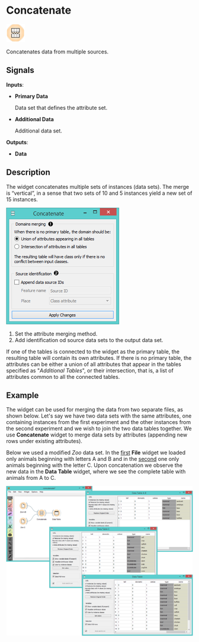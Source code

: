 Concatenate
===========

![image](icons/concatenate.png)

Concatenates data from multiple sources.

Signals
-------

**Inputs**:

- **Primary Data**

  Data set that defines the attribute set.

- **Additional Data**

  Additional data set.

**Outputs**:

- **Data**

Description
-----------

The widget concatenates multiple sets of instances (data sets). The merge is
“vertical”, in a sense that two sets of 10 and 5 instances yield a new
set of 15 instances.

![image](images/Concatenate-stamped.png)

1. Set the attribute merging method.
2. Add identification od source data sets to the output data set.

If one of the tables is connected to the widget as the primary
table, the resulting table will contain its own attributes. If there
is no primary table, the attributes can be either a union of all
attributes that appear in the tables specified as "*Additional Tables*",
or their intersection, that is, a list of attributes common to all
the connected tables.

Example
-------

The widget can be used for merging the data from
two separate files, as shown below. Let's say we have two data sets with the same attributes,
one containing instances from the first experiment and the other instances from the second
experiment and we wish to join the two data tables together. We use **Concatenate** widget
to merge data sets by attributes (appending new rows under existing attributes).

Below we used a modified *Zoo* data set. In the [first](zoo-first.tab) **File** widget we loaded only animals beginning with letters A 
and B and in the [second](zoo-second.tab) one only animals beginning with the letter C. Upon concatenation we observe the new data
in the **Data Table** widget, where we see the complete table with animals from A to C.

<img src="images/Concatenate-Example.png" alt="image" width="600">
